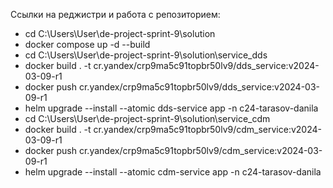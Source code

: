 Ссылки на реджистри и работа с репозиторием:

- cd C:\Users\User\de-project-sprint-9\solution
- docker compose up -d --build
- cd C:\Users\User\de-project-sprint-9\solution\service_dds
- docker build . -t cr.yandex/crp9ma5c91topbr50lv9/dds_service:v2024-03-09-r1
- docker push cr.yandex/crp9ma5c91topbr50lv9/dds_service:v2024-03-09-r1
- helm upgrade --install --atomic dds-service app -n c24-tarasov-danila
- cd C:\Users\User\de-project-sprint-9\solution\service_cdm
- docker build . -t cr.yandex/crp9ma5c91topbr50lv9/cdm_service:v2024-03-09-r1
- docker push cr.yandex/crp9ma5c91topbr50lv9/cdm_service:v2024-03-09-r1
- helm upgrade --install --atomic cdm-service app -n c24-tarasov-danila
